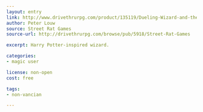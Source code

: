 ```yaml
---
layout: entry
link: http://www.drivethrurpg.com/product/135119/Dueling-Wizard-and-the-Highly-Derivative-Dungeon-World-Playbook
author: Peter Louw
source: Street Rat Games
source-url: http://drivethrurpg.com/browse/pub/5918/Street-Rat-Games

excerpt: Harry Potter-inspired wizard.

categories:
- magic user

license: non-open
cost: free

tags:
- non-vancian

---
```

